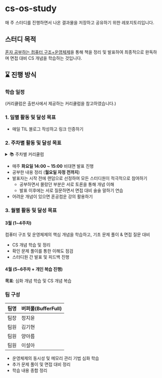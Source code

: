 # cs-os-study

매 주 스터디를 진행하면서 나온 결과물을 저장하고 공유하기 위한 레포지토리입니다.

## 스터디 목적

[혼자 공부하는 컴퓨터 구조+운영체제](https://hongong.hanbit.co.kr/%EC%BB%B4%ED%93%A8%ED%84%B0-%EA%B5%AC%EC%A1%B0-%EC%9A%B4%EC%98%81%EC%B2%B4%EC%A0%9C/)을 통해 책을 정리 및 발표하여 최종적으로 완독하며 면접 대비 CS 개념을 학습하는 것입니다.

## ⌛ 진행 방식

### 학습 일정

(커리큘럼은 출판사에서 제공하는 커리큘럼을 참고하였습니다.)

### 1. 일별 활동 및 달성 목표

- 매일 TIL 블로그 작성하고 링크 인증하기

### 2. 주차별 활동 및 달성 목표

<details>
<summary>📚 주차별 커리큘럼</summary>

| 주차  | 진도                     | 기본 과제                                      | 추가 과제 |
|------|-------------------------|------------------------------------------|----------|
| 1주차 | Chapter 01 ~ 03         | p. 51, p. 65 확인 문제 3번 풀기          | p. 100 스택과 큐 개념 정리 |
| 2주차 | Chapter 04 ~ 05         | p. 125 확인 문제 2번, p. 155 확인 문제 4번 풀기 | Ch.05(05-1) 코어와 스레드, 멀티 코어와 멀티 스레드 개념 정리 |
| 3주차 | Chapter 06 ~ 08         | p. 185 확인 문제 3번, p. 205 확인 문제 1번 풀기 | Ch.07(07-2) RAID의 정의와 종류 정리 |
| 4주차 | Chapter 09 ~ 11         | p. 304 확인 문제 1번 풀기                  | Ch.11(11-2) 선입선처리 스케줄링 적용 시 CPU 할당 순서 분석 |
| 5주차 | Chapter 12 ~ 13         | p. 363 확인 문제 1번 풀기                  | Ch.12(12-1) 임계 구역, 상호 배제 개념 정리 |
| 6주차 | Chapter 14 ~ 15         | p. 400 확인 문제 1번 풀기                  | Ch.14(14-3) LRU 페이지 교체 알고리즘 적용 후 페이지 폴트 횟수 계산 |

</details>

- 매주 **화요일 14:00 ~ 15:00** 비대면 발표 진행
- 공부한 내용 정리 (**월요일 자정 전까지**)
- 발표자는 시작 전에 랜덤으로 선정하여 모든 스터디원이 적극적으로 참여하기
  - 공부하면서 몰랐던 부분은 서로 토론을 통해 개념 이해
  - 발표 이후에는 서로 질문하면서 면접 대비 술술 말하기 연습
- 어려운 개념이 있으면 혼공컴운 강의 활용하기

### 3. 월별 활동 및 달성 목표

#### 3월 (1~4주차)

컴퓨터 구조 및 운영체제의 핵심 개념을 학습하고, 기초 문제 풀이 & 면접 질문 대비

- CS 개념 학습 및 정리
- 확인 문제 풀이를 통한 이해도 점검
- 스터디원 간 발표 및 피드백 진행

#### 4월 (5~6주차 + 개인 복습 진행)

**목표**: 심화 개념 학습 및 CS 개념 복습

### 팀 구성
| 팀명 | 버퍼풀(BufferFull) |
|------| -------------------|
| 팀장 | 정지윤 |
| 팀원 | 김기현 |
| 팀원 | 양아름 |
| 팀원 | 이설아 |

- 운영체제의 동시성 및 메모리 관리 기법 심화 학습
- 추가 문제 풀이 및 면접 대비 정리
- 학습 내용 종합 정리
